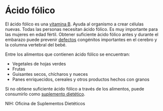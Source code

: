 Ácido fólico
============


El ácido fólico es una [vitamina B](https://medlineplus.gov/spanish/bvitamins.html). Ayuda al organismo a crear células nuevas. Todas las personas necesitan ácido fólico. Es muy importante para las mujeres en edad fértil. Obtener suficiente ácido fólico antes y durante el embarazo puede prevenir [defectos](https://medlineplus.gov/spanish/neuraltubedefects.html) congénitos importantes en el cerebro y la columna vertebral del bebé. 


Entre los alimentos que contienen ácido fólico se encuentran:


* Vegetales de hojas verdes
* Frutas
* Guisantes secos, chícharos y nueces
* Panes enriquecidos, cereales y otros productos hechos con granos


Si no obtiene suficiente ácido fólico a través de los alimentos, puede consumirlo como [suplemento dietético](https://medlineplus.gov/spanish/dietarysupplements.html).


NIH: Oficina de Suplementos Dietéticos

